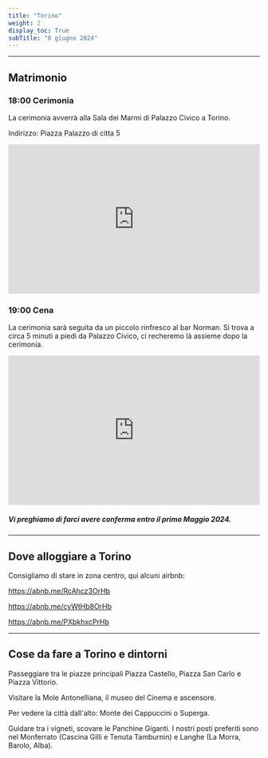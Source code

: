 ```yaml
---
title: "Torino"
weight: 2
display_toc: True
subTitle: "8 giugno 2024"
---
```


---
## Matrimonio

### 18:00 Cerimonia

La cerimonia avverrà alla Sala dei Marmi di Palazzo Civico a Torino.

Indirizzo: Piazza Palazzo di citta 5

<iframe src="https://www.google.com/maps/embed?pb=!1m18!1m12!1m3!1d704.4061953803159!2d7.6799087226390705!3d45.07312211868841!2m3!1f0!2f0!3f0!3m2!1i1024!2i768!4f13.1!3m3!1m2!1s0x47886d73e8d9b607%3A0x63783882f5308e63!2sComune%20di%20Torino!5e0!3m2!1sde!2sde!4v1705932998516!5m2!1sde!2sde" width="100%" height="300" style="border:0;" allowfullscreen="" loading="lazy" referrerpolicy="no-referrer-when-downgrade"></iframe>


### 19:00 Cena

La cerimonia sarà seguita da un piccolo rinfresco al bar Norman. Si trova a circa 5 minuti a piedi da Palazzo Civico, ci recheremo là assieme dopo la cerimonia.

<iframe src="https://www.google.com/maps/embed?pb=!1m18!1m12!1m3!1d2817.753604034603!2d7.675834877076598!3d45.070509159619256!2m3!1f0!2f0!3f0!3m2!1i1024!2i768!4f13.1!3m3!1m2!1s0x47886d728e0ebb95%3A0xfe505f90e766f74a!2sNorman!5e0!3m2!1sde!2sde!4v1705919182511!5m2!1sde!2sde" width="100%" height="300" style="border:0;" allowfullscreen=""></iframe>

##### Vi preghiamo di farci avere conferma entro il primo Maggio 2024.


---
## Dove alloggiare a Torino

Consigliamo di stare in zona centro, qui alcuni airbnb:

https://abnb.me/RcAhcz3OrHb

https://abnb.me/cyWtHb8OrHb

https://abnb.me/PXbkhxcPrHb

---
## Cose da fare a Torino e dintorni

Passeggiare tra le piazze principali Piazza Castello, Piazza San Carlo e Piazza Vittorio.

Visitare la Mole Antonelliana, il museo del Cinema e ascensore.

Per vedere la città dall'alto: Monte dei Cappuccini o Superga.

Guidare tra i vigneti, scovare le Panchine Giganti. I nostri posti preferiti sono nel Monferrato (Cascina Gilli e Tenuta Tamburnin) e Langhe (La Morra, Barolo, Alba).